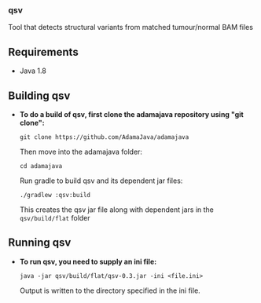 ### qsv
Tool that detects structural variants from matched tumour/normal BAM files

## Requirements
* Java 1.8

## Building qsv

* **To do a build of qsv, first clone the adamajava repository using "git clone":**
  ```
  git clone https://github.com/AdamaJava/adamajava
  ```

  Then move into the adamajava folder:
  ```
  cd adamajava
  ```
  Run gradle to build qsv and its dependent jar files:
  ```
  ./gradlew :qsv:build
  ```
  This creates the qsv jar file along with dependent jars in the `qsv/build/flat` folder

## Running qsv

* **To run qsv, you need to supply an ini file:**
  ```
  java -jar qsv/build/flat/qsv-0.3.jar -ini <file.ini>
  ```
  Output is written to the directory specified in the ini file.
